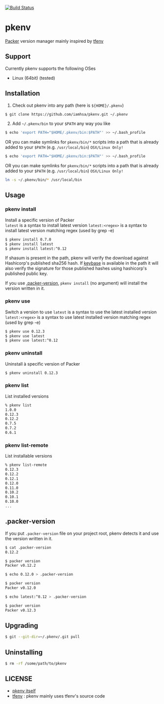 [![Build Status](https://travis-ci.org/iamhsa/pkenv.svg?branch=master)](https://travis-ci.org/iamhsa/pkenv)

# pkenv
[Packer](https://www.packer.io/) version manager mainly inspired by [tfenv](https://github.com/kamatama41/tfenv)

## Support
Currently pkenv supports the following OSes
- Linux (64bit) (tested)

## Installation
1. Check out pkenv into any path (here is `${HOME}/.pkenv`)

  ```sh
  $ git clone https://github.com/iamhsa/pkenv.git ~/.pkenv
  ```

2. Add `~/.pkenv/bin` to your `$PATH` any way you like

  ```sh
  $ echo 'export PATH="$HOME/.pkenv/bin:$PATH"' >> ~/.bash_profile
  ```

  OR you can make symlinks for `pkenv/bin/*` scripts into a path that is already added to your `$PATH` (e.g. `/usr/local/bin`) `OSX/Linux Only!`

  ```sh
  $ echo 'export PATH="$HOME/.pkenv/bin:$PATH"' >> ~/.bash_profile
  ```

  OR you can make symlinks for `pkenv/bin/*` scripts into a path that is already added to your `$PATH` (e.g. `/usr/local/bin`) `OSX/Linux Only!`

  ```sh
  ln -s ~/.pkenv/bin/* /usr/local/bin
  ``` 

## Usage
### pkenv install
Install a specific version of Packer  
`latest` is a syntax to install latest version
`latest:<regex>` is a syntax to install latest version matching regex (used by grep -e)
```sh
$ pkenv install 0.7.0
$ pkenv install latest
$ pkenv install latest:^0.12
```

If shasum is present in the path, pkenv will verify the download against Hashicorp's published sha256 hash. If [keybase](https://keybase.io/) is available in the path it will also verify the signature for those published hashes using hashicorp's published public key. 

If you use [.packer-version](#packer-version), `pkenv install` (no argument) will install the version written in it.

### pkenv use
Switch a version to use
`latest` is a syntax to use the latest installed version
`latest:<regex>` is a syntax to use latest installed version matching regex (used by grep -e)
```sh
$ pkenv use 0.12.3
$ pkenv use latest
$ pkenv use latest:^0.12

```
### pkenv uninstall
Uninstall à specific version of Packer
```sh
$ pkenv uninstall 0.12.3
```

### pkenv list
List installed versions
```sh
% pkenv list
1.0.0
0.12.3
0.12.2
0.7.5
0.7.2
0.6.1
```

### pkenv list-remote
List installable versions
```sh
% pkenv list-remote
0.12.3
0.12.2
0.12.1
0.12.0
0.11.0
0.10.2
0.10.1
0.10.0
...
```

## .packer-version
If you put `.packer-version` file on your project root, pkenv detects it and use the version written in it.

```sh
$ cat .packer-version
0.12.2

$ packer version
Packer v0.12.2

$ echo 0.12.0 > .packer-version

$ packer version
Packer v0.12.0

$ echo latest:^0.12 > .packer-version

$ packer version
Packer v0.12.3
```

## Upgrading
```sh
$ git --git-dir=~/.pkenv/.git pull
```

## Uninstalling
```sh
$ rm -rf /some/path/to/pkenv
```

## LICENSE
- [pkenv itself](https://github.com/iamhsa/pkenv/blob/master/LICENSE)
- [tfenv](https://github.com/kamatama41/tfenv/blob/master/LICENSE) : pkenv mainly uses tfenv's source code
